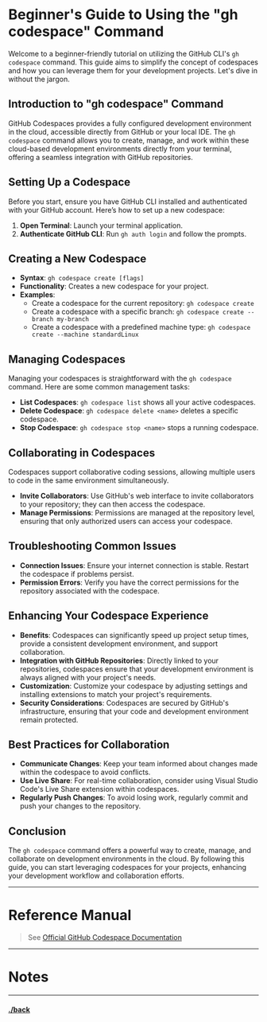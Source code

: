 # Beginner's Guide to Using the "gh codespace" Command

Welcome to a beginner-friendly tutorial on utilizing the GitHub CLI's `gh codespace` command. This guide aims to simplify the concept of codespaces and how you can leverage them for your development projects. Let's dive in without the jargon.

## Introduction to "gh codespace" Command

GitHub Codespaces provides a fully configured development environment in the cloud, accessible directly from GitHub or your local IDE. The `gh codespace` command allows you to create, manage, and work within these cloud-based development environments directly from your terminal, offering a seamless integration with GitHub repositories.

## Setting Up a Codespace

Before you start, ensure you have GitHub CLI installed and authenticated with your GitHub account. Here’s how to set up a new codespace:

1. **Open Terminal**: Launch your terminal application.
2. **Authenticate GitHub CLI**: Run `gh auth login` and follow the prompts.

## Creating a New Codespace

- **Syntax**: `gh codespace create [flags]`
- **Functionality**: Creates a new codespace for your project.
- **Examples**:
  - Create a codespace for the current repository: `gh codespace create`
  - Create a codespace with a specific branch: `gh codespace create --branch my-branch`
  - Create a codespace with a predefined machine type: `gh codespace create --machine standardLinux`

## Managing Codespaces

Managing your codespaces is straightforward with the `gh codespace` command. Here are some common management tasks:

- **List Codespaces**: `gh codespace list` shows all your active codespaces.
- **Delete Codespace**: `gh codespace delete <name>` deletes a specific codespace.
- **Stop Codespace**: `gh codespace stop <name>` stops a running codespace.

## Collaborating in Codespaces

Codespaces support collaborative coding sessions, allowing multiple users to code in the same environment simultaneously.

- **Invite Collaborators**: Use GitHub's web interface to invite collaborators to your repository; they can then access the codespace.
- **Manage Permissions**: Permissions are managed at the repository level, ensuring that only authorized users can access your codespace.

## Troubleshooting Common Issues

- **Connection Issues**: Ensure your internet connection is stable. Restart the codespace if problems persist.
- **Permission Errors**: Verify you have the correct permissions for the repository associated with the codespace.

## Enhancing Your Codespace Experience

- **Benefits**: Codespaces can significantly speed up project setup times, provide a consistent development environment, and support collaboration.
- **Integration with GitHub Repositories**: Directly linked to your repositories, codespaces ensure that your development environment is always aligned with your project's needs.
- **Customization**: Customize your codespace by adjusting settings and installing extensions to match your project's requirements.
- **Security Considerations**: Codespaces are secured by GitHub's infrastructure, ensuring that your code and development environment remain protected.

## Best Practices for Collaboration

- **Communicate Changes**: Keep your team informed about changes made within the codespace to avoid conflicts.
- **Use Live Share**: For real-time collaboration, consider using Visual Studio Code's Live Share extension within codespaces.
- **Regularly Push Changes**: To avoid losing work, regularly commit and push your changes to the repository.

## Conclusion

The `gh codespace` command offers a powerful way to create, manage, and collaborate on development environments in the cloud. By following this guide, you can start leveraging codespaces for your projects, enhancing your development workflow and collaboration efforts.





---
# Reference Manual
> See [Official GitHub Codespace Documentation](https://docs.github.com/en/codespaces/overview)


--- 
# Notes


---

#### [./back](./README.md)
